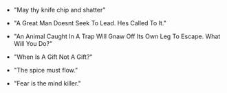 - "May thy knife chip and shatter"
- "A Great Man Doesnt Seek To Lead. Hes Called To It."
- "An Animal Caught In A Trap Will Gnaw Off Its Own Leg To Escape. What Will You Do?"
- "When Is A Gift Not A Gift?"
- "The spice must flow."

- "Fear is the mind killer."
